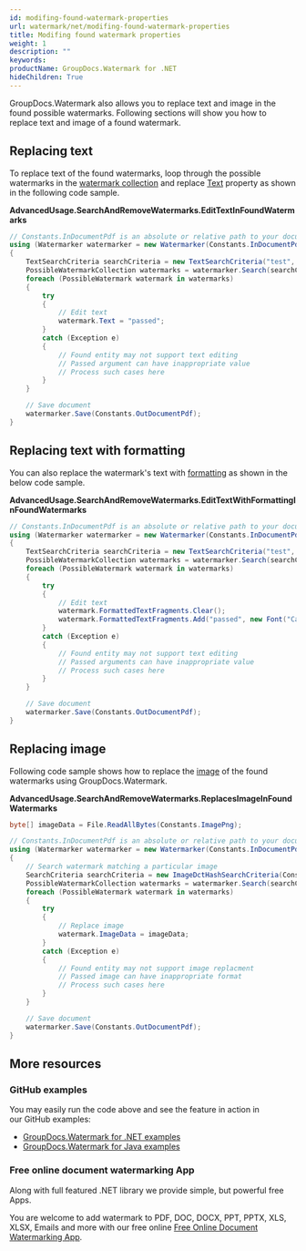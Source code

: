 ```yaml
---
id: modifing-found-watermark-properties
url: watermark/net/modifing-found-watermark-properties
title: Modifing found watermark properties
weight: 1
description: ""
keywords: 
productName: GroupDocs.Watermark for .NET
hideChildren: True
---
```

GroupDocs.Watermark also allows you to replace text and image in the found possible watermarks. Following sections will show you how to replace text and image of a found watermark.

## Replacing text

To replace text of the found watermarks, loop through the possible watermarks in the [watermark collection](https://apireference.groupdocs.com/net/watermark/groupdocs.watermark.search/possiblewatermarkcollection) and replace [Text](https://apireference.groupdocs.com/net/watermark/groupdocs.watermark.search/possiblewatermark/properties/text) property as shown in the following code sample.

**AdvancedUsage.SearchAndRemoveWatermarks.EditTextInFoundWatermarks**

```csharp
// Constants.InDocumentPdf is an absolute or relative path to your document. Ex: @"C:\Docs\document.pdf"
using (Watermarker watermarker = new Watermarker(Constants.InDocumentPdf))
{
    TextSearchCriteria searchCriteria = new TextSearchCriteria("test", false);
    PossibleWatermarkCollection watermarks = watermarker.Search(searchCriteria);
    foreach (PossibleWatermark watermark in watermarks)
    {
        try
        {
            // Edit text
            watermark.Text = "passed";
        }
        catch (Exception e)
        {
            // Found entity may not support text editing
            // Passed argument can have inappropriate value
            // Process such cases here
        }
    }

    // Save document
    watermarker.Save(Constants.OutDocumentPdf);
}
```

## Replacing text with formatting

You can also replace the watermark's text with [formatting](https://apireference.groupdocs.com/net/watermark/groupdocs.watermark.search/possiblewatermark/properties/formattedtextfragments) as shown in the below code sample.

**AdvancedUsage.SearchAndRemoveWatermarks.EditTextWithFormattingInFoundWatermarks**

```csharp
// Constants.InDocumentPdf is an absolute or relative path to your document. Ex: @"C:\Docs\document.pdf"
using (Watermarker watermarker = new Watermarker(Constants.InDocumentPdf))
{
    TextSearchCriteria searchCriteria = new TextSearchCriteria("test", false);
    PossibleWatermarkCollection watermarks = watermarker.Search(searchCriteria);
    foreach (PossibleWatermark watermark in watermarks)
    {
        try
        {
            // Edit text
            watermark.FormattedTextFragments.Clear();
            watermark.FormattedTextFragments.Add("passed", new Font("Calibri", 19, FontStyle.Bold), Color.Red, Color.Aqua);
        }
        catch (Exception e)
        {
            // Found entity may not support text editing
            // Passed arguments can have inappropriate value
            // Process such cases here
        }
    }

    // Save document
    watermarker.Save(Constants.OutDocumentPdf);
}
```

## Replacing image

Following code sample shows how to replace the [image](https://apireference.groupdocs.com/net/watermark/groupdocs.watermark.search/possiblewatermark/properties/imagedata) of the found watermarks using GroupDocs.Watermark.

**AdvancedUsage.SearchAndRemoveWatermarks.ReplacesImageInFoundWatermarks**

```csharp
byte[] imageData = File.ReadAllBytes(Constants.ImagePng);

// Constants.InDocumentPdf is an absolute or relative path to your document. Ex: @"C:\Docs\document.pdf"
using (Watermarker watermarker = new Watermarker(Constants.InDocumentPdf))
{
    // Search watermark matching a particular image
    SearchCriteria searchCriteria = new ImageDctHashSearchCriteria(Constants.LogoBmp);
    PossibleWatermarkCollection watermarks = watermarker.Search(searchCriteria);
    foreach (PossibleWatermark watermark in watermarks)
    {
        try
        {
            // Replace image
            watermark.ImageData = imageData;
        }
        catch (Exception e)
        {
            // Found entity may not support image replacment
            // Passed image can have inappropriate format
            // Process such cases here
        }
    }

    // Save document
    watermarker.Save(Constants.OutDocumentPdf);
}
```

## More resources

### GitHub examples

You may easily run the code above and see the feature in action in our GitHub examples:

* [GroupDocs.Watermark for .NET examples](https://github.com/groupdocs-watermark/GroupDocs.Watermark-for-.NET)
* [GroupDocs.Watermark for Java examples](https://github.com/groupdocs-watermark/GroupDocs.Watermark-for-Java)

### Free online document watermarking App

Along with full featured .NET library we provide simple, but powerful free Apps.

You are welcome to add watermark to PDF, DOC, DOCX, PPT, PPTX, XLS, XLSX, Emails and more with our free online [Free Online Document Watermarking App](https://products.groupdocs.app/watermark).
